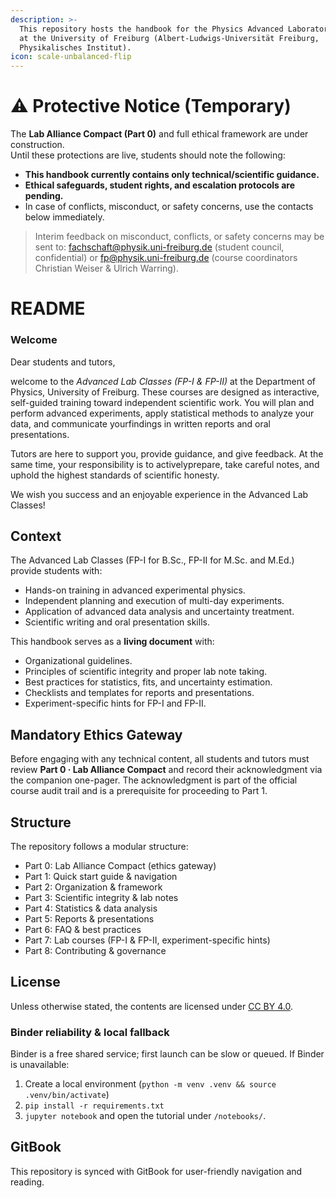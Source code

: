 ```yaml
---
description: >-
  This repository hosts the handbook for the Physics Advanced Laboratory Classes
  at the University of Freiburg (Albert-Ludwigs-Universität Freiburg,
  Physikalisches Institut).
icon: scale-unbalanced-flip
---
```


# ⚠️ Protective Notice (Temporary)

The **Lab Alliance Compact (Part 0)** and full ethical framework are under construction.  
Until these protections are live, students should note the following:

- **This handbook currently contains only technical/scientific guidance.**
- **Ethical safeguards, student rights, and escalation protocols are pending.**
- In case of conflicts, misconduct, or safety concerns, use the contacts below immediately.

> Interim feedback on misconduct, conflicts, or safety concerns may be sent to:
> fachschaft@physik.uni-freiburg.de (student council, confidential)
> or fp@physik.uni-freiburg.de (course coordinators Christian Weiser & Ulrich Warring).

# README

### Welcome

Dear students and tutors,

welcome to the _Advanced Lab Classes (FP-I & FP-II)_ at the Department of Physics, University of Freiburg. These courses are designed as interactive, self-guided training toward independent scientific work. You will plan and perform advanced experiments, apply statistical methods to analyze your data, and communicate yourfindings in written reports and oral presentations.

Tutors are here to support you, provide guidance, and give feedback. At the same time, your responsibility is to activelyprepare, take careful notes, and uphold the highest standards of scientific honesty.

We wish you success and an enjoyable experience in the Advanced Lab Classes!

## Context

The Advanced Lab Classes (FP-I for B.Sc., FP-II for M.Sc. and M.Ed.) provide students with:

* Hands-on training in advanced experimental physics.
* Independent planning and execution of multi-day experiments.
* Application of advanced data analysis and uncertainty treatment.
* Scientific writing and oral presentation skills.

This handbook serves as a **living document** with:

* Organizational guidelines.
* Principles of scientific integrity and proper lab note taking.
* Best practices for statistics, fits, and uncertainty estimation.
* Checklists and templates for reports and presentations.
* Experiment-specific hints for FP-I and FP-II.

## Mandatory Ethics Gateway

Before engaging with any technical content, all students and tutors must review **Part 0 · Lab Alliance Compact** and record their acknowledgment via the companion one-pager. The acknowledgment is part of the official course audit trail and is a prerequisite for proceeding to Part 1.

## Structure

The repository follows a modular structure:

* Part 0: Lab Alliance Compact (ethics gateway)
* Part 1: Quick start guide & navigation
* Part 2: Organization & framework
* Part 3: Scientific integrity & lab notes
* Part 4: Statistics & data analysis
* Part 5: Reports & presentations
* Part 6: FAQ & best practices
* Part 7: Lab courses (FP-I & FP-II, experiment-specific hints)
* Part 8: Contributing & governance

## License

Unless otherwise stated, the contents are licensed under [CC BY 4.0](https://creativecommons.org/licenses/by/4.0/).

### Binder reliability & local fallback

Binder is a free shared service; first launch can be slow or queued. If Binder is unavailable:
1) Create a local environment (`python -m venv .venv && source .venv/bin/activate`)
2) `pip install -r requirements.txt`
3) `jupyter notebook` and open the tutorial under `/notebooks/`.

## GitBook

This repository is synced with GitBook for user-friendly navigation and reading.
